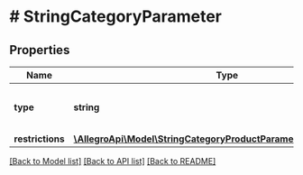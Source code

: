 # # StringCategoryParameter

## Properties

Name | Type | Description | Notes
------------ | ------------- | ------------- | -------------
**type** | **string** |  | [optional] [default to 'string']
**restrictions** | [**\AllegroApi\Model\StringCategoryProductParameterAllOfRestrictions**](StringCategoryProductParameterAllOfRestrictions.md) |  | [optional]

[[Back to Model list]](../../README.md#models) [[Back to API list]](../../README.md#endpoints) [[Back to README]](../../README.md)

